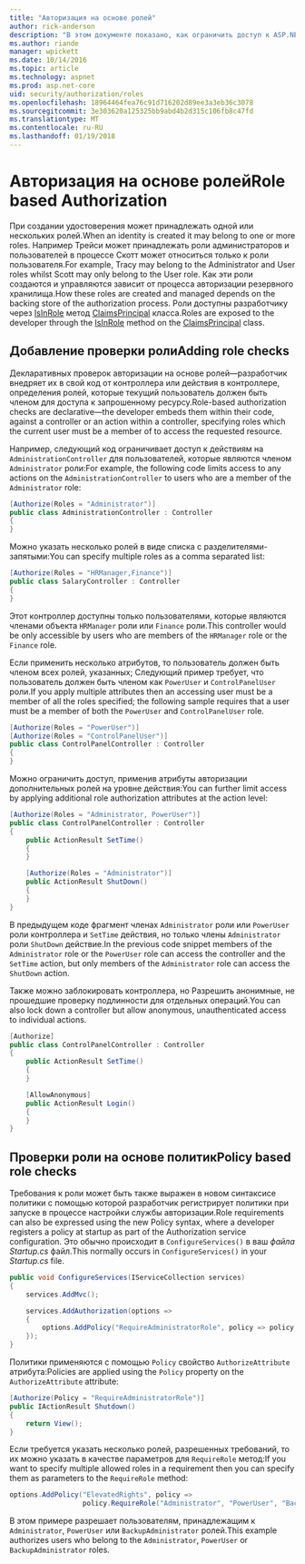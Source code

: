 ```yaml
---
title: "Авторизация на основе ролей"
author: rick-anderson
description: "В этом документе показано, как ограничить доступ к ASP.NET Core контроллера и действия, передача роли к атрибуту Authorize."
ms.author: riande
manager: wpickett
ms.date: 10/14/2016
ms.topic: article
ms.technology: aspnet
ms.prod: asp.net-core
uid: security/authorization/roles
ms.openlocfilehash: 18964464fea76c91d716202d89ee3a3eb36c3078
ms.sourcegitcommit: 3e303620a125325bb9abd4b2d315c106fb8c47fd
ms.translationtype: MT
ms.contentlocale: ru-RU
ms.lasthandoff: 01/19/2018
---
```

# <a name="role-based-authorization"></a><span data-ttu-id="a0bc8-103">Авторизация на основе ролей</span><span class="sxs-lookup"><span data-stu-id="a0bc8-103">Role based Authorization</span></span>

<a name="security-authorization-role-based"></a>

<span data-ttu-id="a0bc8-104">При создании удостоверения может принадлежать одной или нескольких ролей.</span><span class="sxs-lookup"><span data-stu-id="a0bc8-104">When an identity is created it may belong to one or more roles.</span></span> <span data-ttu-id="a0bc8-105">Например Трейси может принадлежать роли администраторов и пользователей в процессе Скотт может относиться только к роли пользователя.</span><span class="sxs-lookup"><span data-stu-id="a0bc8-105">For example, Tracy may belong to the Administrator and User roles whilst Scott may only belong to the User role.</span></span> <span data-ttu-id="a0bc8-106">Как эти роли создаются и управляются зависит от процесса авторизации резервного хранилища.</span><span class="sxs-lookup"><span data-stu-id="a0bc8-106">How these roles are created and managed depends on the backing store of the authorization process.</span></span> <span data-ttu-id="a0bc8-107">Роли доступны разработчику через [IsInRole](https://docs.microsoft.com/dotnet/api/system.security.principal.genericprincipal.isinrole) метод [ClaimsPrincipal](https://docs.microsoft.com/dotnet/api/system.security.claims.claimsprincipal) класса.</span><span class="sxs-lookup"><span data-stu-id="a0bc8-107">Roles are exposed to the developer through the [IsInRole](https://docs.microsoft.com/dotnet/api/system.security.principal.genericprincipal.isinrole) method on the [ClaimsPrincipal](https://docs.microsoft.com/dotnet/api/system.security.claims.claimsprincipal) class.</span></span>

## <a name="adding-role-checks"></a><span data-ttu-id="a0bc8-108">Добавление проверки роли</span><span class="sxs-lookup"><span data-stu-id="a0bc8-108">Adding role checks</span></span>

<span data-ttu-id="a0bc8-109">Декларативных проверок авторизации на основе ролей&mdash;разработчик внедряет их в свой код от контроллера или действия в контроллере, определения ролей, которые текущий пользователь должен быть членом для доступа к запрошенному ресурсу.</span><span class="sxs-lookup"><span data-stu-id="a0bc8-109">Role-based authorization checks are declarative&mdash;the developer embeds them within their code, against a controller or an action within a controller, specifying roles which the current user must be a member of to access the requested resource.</span></span>

<span data-ttu-id="a0bc8-110">Например, следующий код ограничивает доступ к действиям на `AdministrationController` для пользователей, которые являются членом `Administrator` роли:</span><span class="sxs-lookup"><span data-stu-id="a0bc8-110">For example, the following code limits access to any actions on the `AdministrationController` to users who are a member of the `Administrator` role:</span></span>

```csharp
[Authorize(Roles = "Administrator")]
public class AdministrationController : Controller
{
}
```

<span data-ttu-id="a0bc8-111">Можно указать несколько ролей в виде списка с разделителями-запятыми:</span><span class="sxs-lookup"><span data-stu-id="a0bc8-111">You can specify multiple roles as a comma separated list:</span></span>

```csharp
[Authorize(Roles = "HRManager,Finance")]
public class SalaryController : Controller
{
}
```

<span data-ttu-id="a0bc8-112">Этот контроллер доступны только пользователями, которые являются членами объекта `HRManager` роли или `Finance` роли.</span><span class="sxs-lookup"><span data-stu-id="a0bc8-112">This controller would be only accessible by users who are members of the `HRManager` role or the `Finance` role.</span></span>

<span data-ttu-id="a0bc8-113">Если применить несколько атрибутов, то пользователь должен быть членом всех ролей, указанных; Следующий пример требует, что пользователь должен быть членом как `PowerUser` и `ControlPanelUser` роли.</span><span class="sxs-lookup"><span data-stu-id="a0bc8-113">If you apply multiple attributes then an accessing user must be a member of all the roles specified; the following sample requires that a user must be a member of both the `PowerUser` and `ControlPanelUser` role.</span></span>

```csharp
[Authorize(Roles = "PowerUser")]
[Authorize(Roles = "ControlPanelUser")]
public class ControlPanelController : Controller
{
}
```

<span data-ttu-id="a0bc8-114">Можно ограничить доступ, применив атрибуты авторизации дополнительных ролей на уровне действия:</span><span class="sxs-lookup"><span data-stu-id="a0bc8-114">You can further limit access by applying additional role authorization attributes at the action level:</span></span>

```csharp
[Authorize(Roles = "Administrator, PowerUser")]
public class ControlPanelController : Controller
{
    public ActionResult SetTime()
    {
    }

    [Authorize(Roles = "Administrator")]
    public ActionResult ShutDown()
    {
    }
}
```

<span data-ttu-id="a0bc8-115">В предыдущем коде фрагмент членах `Administrator` роли или `PowerUser` роли контроллера и `SetTime` действия, но только члены `Administrator` роли `ShutDown` действие.</span><span class="sxs-lookup"><span data-stu-id="a0bc8-115">In the previous code snippet members of the `Administrator` role or the `PowerUser` role can access the controller and the `SetTime` action, but only members of the `Administrator` role can access the `ShutDown` action.</span></span>

<span data-ttu-id="a0bc8-116">Также можно заблокировать контроллера, но Разрешить анонимные, не прошедшие проверку подлинности для отдельных операций.</span><span class="sxs-lookup"><span data-stu-id="a0bc8-116">You can also lock down a controller but allow anonymous, unauthenticated access to individual actions.</span></span>

```csharp
[Authorize]
public class ControlPanelController : Controller
{
    public ActionResult SetTime()
    {
    }

    [AllowAnonymous]
    public ActionResult Login()
    {
    }
}
```

<a name="security-authorization-role-policy"></a>

## <a name="policy-based-role-checks"></a><span data-ttu-id="a0bc8-117">Проверки роли на основе политик</span><span class="sxs-lookup"><span data-stu-id="a0bc8-117">Policy based role checks</span></span>

<span data-ttu-id="a0bc8-118">Требования к роли может быть также выражен в новом синтаксисе политики с помощью которой разработчик регистрирует политики при запуске в процессе настройки службы авторизации.</span><span class="sxs-lookup"><span data-stu-id="a0bc8-118">Role requirements can also be expressed using the new Policy syntax, where a developer registers a policy at startup as part of the Authorization service configuration.</span></span> <span data-ttu-id="a0bc8-119">Это обычно происходит в `ConfigureServices()` в ваш *файла Startup.cs* файл.</span><span class="sxs-lookup"><span data-stu-id="a0bc8-119">This normally occurs in `ConfigureServices()` in your *Startup.cs* file.</span></span>

```csharp
public void ConfigureServices(IServiceCollection services)
{
    services.AddMvc();

    services.AddAuthorization(options =>
    {
        options.AddPolicy("RequireAdministratorRole", policy => policy.RequireRole("Administrator"));
    });
}
```

<span data-ttu-id="a0bc8-120">Политики применяются с помощью `Policy` свойство `AuthorizeAttribute` атрибута:</span><span class="sxs-lookup"><span data-stu-id="a0bc8-120">Policies are applied using the `Policy` property on the `AuthorizeAttribute` attribute:</span></span>

```csharp
[Authorize(Policy = "RequireAdministratorRole")]
public IActionResult Shutdown()
{
    return View();
}
```

<span data-ttu-id="a0bc8-121">Если требуется указать несколько ролей, разрешенных требований, то их можно указать в качестве параметров для `RequireRole` метод:</span><span class="sxs-lookup"><span data-stu-id="a0bc8-121">If you want to specify multiple allowed roles in a requirement then you can specify them as parameters to the `RequireRole` method:</span></span>

```csharp
options.AddPolicy("ElevatedRights", policy =>
                  policy.RequireRole("Administrator", "PowerUser", "BackupAdministrator"));
```

<span data-ttu-id="a0bc8-122">В этом примере разрешает пользователям, принадлежащим к `Administrator`, `PowerUser` или `BackupAdministrator` ролей.</span><span class="sxs-lookup"><span data-stu-id="a0bc8-122">This example authorizes users who belong to the `Administrator`, `PowerUser` or `BackupAdministrator` roles.</span></span>

